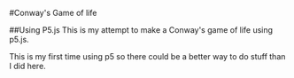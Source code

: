 #Conway's Game of life


##Using P5.js
This is my attempt to make a Conway's game of life using p5.js.

This is my first time using p5 so there could be a better way to do stuff than I did here.
